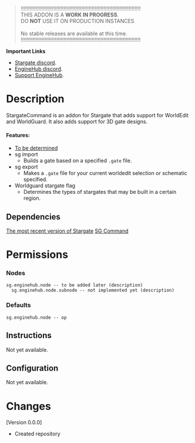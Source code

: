 > !!!!!!!!!!!!!!!!!!!!!!!!!!!!!!!!!!!!!!!!!!!!!!!!!!!!!!!!!!!!!!!!!!!!!!!!!!!!!!!!!<br>
>  THIS ADDON IS A **WORK IN PROGRESS**.<br>DO __**NOT**__ USE IT ON PRODUCTION INSTANCES<br><br>
>                              No stable releases are available at this time.<br>
> !!!!!!!!!!!!!!!!!!!!!!!!!!!!!!!!!!!!!!!!!!!!!!!!!!!!!!!!!!!!!!!!!!!!!!!!!!!!!!!!!<br>

__**Important Links**__
- [Stargate discord](https://discord.gg/mTaHuK6BVa).
- [EngineHub discord](https://discord.gg/enginehub).
- [Support EngineHub](https://github.com/sponsors/EngineHub).

# Description
StargateCommand is an addon for Stargate that adds support for WorldEdit and WorldGuard.
It also adds support for 3D gate designs.

#### Features:
- [To be determined](https://github.com/stargate-rewritten/SG-EngineHub/issues)
- sg import
  - Builds a gate based on a specified `.gate` file.
- sg export
  - Makes a `.gate` file for your current worldedit selection or schematic specified.
- Worldguard stargate flag
  - Determines the types of stargates that may be built in a certain region.

## Dependencies
[The most recent version of Stargate](https://www.spigotmc.org/resources/stargate.87978/)
[SG Command](https://github.com/stargate-rewritten/SG-Command)

# Permissions
### Nodes
```
sg.enginehub.node -- to be added later (description)
  sg.enginehub.node.subnode -- not implemented yet (description)
```
### Defaults
```
sg.enginehub.node -- op
```

## Instructions
Not yet available.

## Configuration
Not yet available.


# Changes
[Version 0.0.0]
 - Created repository
